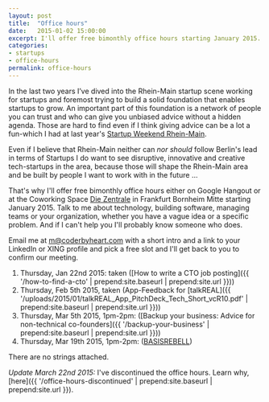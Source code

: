 ```yaml
---
layout: post
title:  "Office hours"
date:   2015-01-02 15:00:00
excerpt: I'll offer free bimonthly office hours starting January 2015.
categories:
- startups
- office-hours
permalink: office-hours
---
```


In the last two years I’ve dived into the Rhein-Main startup scene working for startups and foremost trying to build a solid foundation that enables startups to grow. An important part of this foundation is a network of people you can trust and who can give you unbiased advice without a hidden agenda. Those are hard to find even if I think giving advice can be a lot a fun-which I had at last year's [Startup Weekend Rhein-Main][1].

Even if I believe that Rhein-Main neither can *nor should* follow Berlin's lead in terms of Startups I do want to see disruptive, innovative and creative tech-startups in the area, because those will shape the Rhein-Main area and be built by people I want to work with in the future …

That's why I'll offer free bimonthly office hours either on Google Hangout or at the Coworking Space [Die Zentrale][3] in Frankfurt Bornheim Mitte starting January 2015. Talk to me about technology, building software, managing teams or your organization, whether you have a vague idea or a specific problem. And if I can't help you I'll probably know someone who does.

Email me at [m@coderbyheart.com][2] with a short intro and a link to your LinkedIn or XING profile and pick a free slot and I'll get back to you to confirm our meeting.

 1. Thursday, Jan 22nd 2015: taken ([How to write a CTO job posting]({{ '/how-to-find-a-cto' | prepend:site.baseurl | prepend:site.url }}))
 2. Thursday, Feb 5th 2015, taken (App-Feedback for [talkREAL]({{ '/uploads/2015/01/talkREAL_App_PitchDeck_Tech_Short_vcR10.pdf' | prepend:site.baseurl | prepend:site.url }}))
 3. Thursday, Mar 5th 2015, 1pm-2pm: ([Backup your business: Advice for non-technical co-founders]({{ '/backup-your-business' | prepend:site.baseurl | prepend:site.url }}))
 4. Thursday, Mar 19th 2015, 1pm-2pm: ([BASISREBELL](https://basisrebell.com/))

There are no strings attached.

*Update March 22nd 2015:* I've discontinued the office hours. Learn why, [here]({{ '/office-hours-discontinued' | prepend:site.baseurl | prepend:site.url }}).

[1]: http://rheinmain.startupweekend.org/
[2]: mailto:m@coderbyheart.com?subject=Office+Hours
[3]: http://www.die-zentrale-ffm.de/
